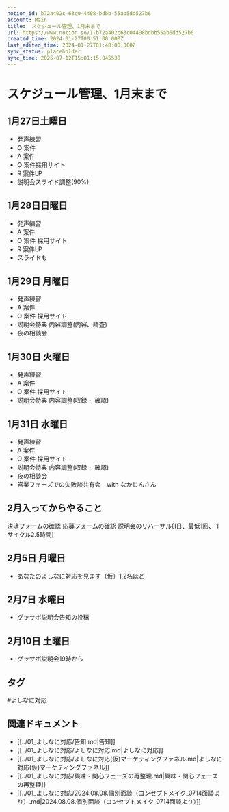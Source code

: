 ```yaml
---
notion_id: b72a402c-63c0-4408-bdbb-55ab5dd527b6
account: Main
title:  スケジュール管理、1月末まで
url: https://www.notion.so/1-b72a402c63c04408bdbb55ab5dd527b6
created_time: 2024-01-27T00:51:00.000Z
last_edited_time: 2024-01-27T01:48:00.000Z
sync_status: placeholder
sync_time: 2025-07-12T15:01:15.045538
---
```

# スケジュール管理、1月末まで

## 1月27日土曜日
  - 発声練習
  - O 案件
  - A 案件
  - O 案件採用サイト
  - R 案件LP
  - 説明会スライド調整(90%)
## 1月28日日曜日
  - 発声練習
  - A 案件
  - O 案件 採用サイト
  - R 案件LP
  - スライドも
## 1月29日 月曜日
  - 発声練習
  - A 案件
  - O 案件 採用サイト
  - 説明会特典 内容調整(内容、精査)
  - 夜の相談会
## 1月30日 火曜日
  - 発声練習
  - A 案件
  - O 案件 採用サイト
  - 説明会特典 内容調整(収録・ 確認)
## 1月31日 水曜日
  - 発声練習
  - A 案件
  - O 案件 採用サイト
  - 説明会特典 内容調整(収録・ 確認)
  - 夜の相談会
  - 営業フェーズでの失敗談共有会　with なかじんさん
  
## 2月入ってからやること
決済フォームの確認
応募フォームの確認
説明会のリハーサル(1日、最低1回、 1サイクル2.5時間)
## 2月5日 月曜日
- あなたのよしなに対応を見ます（仮）1,2名ほど
## 2月7日 水曜日
-  グッサポ説明会告知の投稿
## 2月10日 土曜日
- グッサポ説明会19時から

## タグ

#よしなに対応 

## 関連ドキュメント

- [[../01_よしなに対応/告知.md|告知]]
- [[../01_よしなに対応/よしなに対応.md|よしなに対応]]
- [[../01_よしなに対応/よしなに対応(仮)マーケティングファネル.md|よしなに対応(仮)マーケティングファネル]]
- [[../01_よしなに対応/興味・関心フェーズの再整理.md|興味・関心フェーズの再整理]]
- [[../01_よしなに対応/2024.08.08.個別面談（コンセプトメイク_0714面談より）.md|2024.08.08.個別面談（コンセプトメイク_0714面談より）]]
